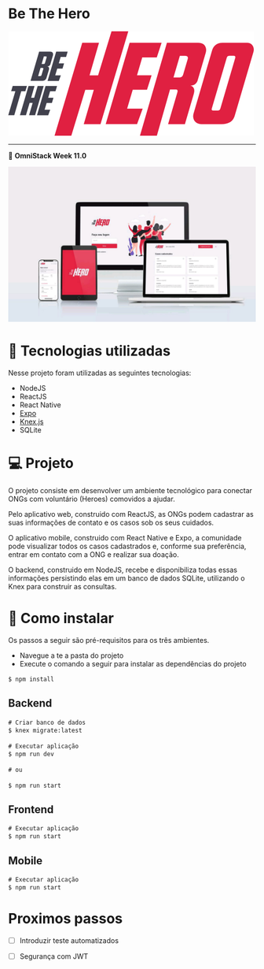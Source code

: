 # Be The Hero

![logo][logo_img]

---
:rocket: **OmniStack Week 11.0**

![plataforms][bethehero_plataform]

# :rocket: Tecnologias utilizadas
Nesse projeto foram utilizadas as seguintes tecnologias:

* NodeJS
* ReactJS
* React Native
* [Expo](https://expo.io/)
* [Knex.js](http://knexjs.org)
* SQLite

# :computer: Projeto
O projeto consiste em desenvolver um ambiente tecnológico para conectar ONGs com voluntário (Heroes) comovidos a ajudar.  

Pelo aplicativo web, construido com ReactJS, as ONGs podem cadastrar as suas informações de contato e os casos sob os seus cuidados.  

O aplicativo mobile, construido com React Native e Expo, a comunidade pode visualizar todos os casos cadastrados e, conforme sua preferência, entrar em contato com a ONG e realizar sua doação.  

O backend, construido em NodeJS, recebe e disponibiliza todas essas informações persistindo elas em um banco de dados SQLite, utilizando o Knex para construir as consultas.

# :electric_plug: Como instalar

Os passos a seguir são pré-requisitos para os três ambientes.

* Navegue a te a pasta do projeto
* Execute o comando a seguir para instalar as dependências do projeto  
```
$ npm install
```

## Backend

```bach
# Criar banco de dados
$ knex migrate:latest

# Executar aplicação
$ npm run dev

# ou

$ npm run start
```

## Frontend

```bach
# Executar aplicação
$ npm run start
```

## Mobile

```bach
# Executar aplicação
$ npm run start
```

# Proximos passos

* [ ] Introduzir teste automatizados
* [ ] Segurança com JWT


[logo_img]: /blob/logo.svg
[bethehero_plataform]: /blob/bethehero.jpeg
